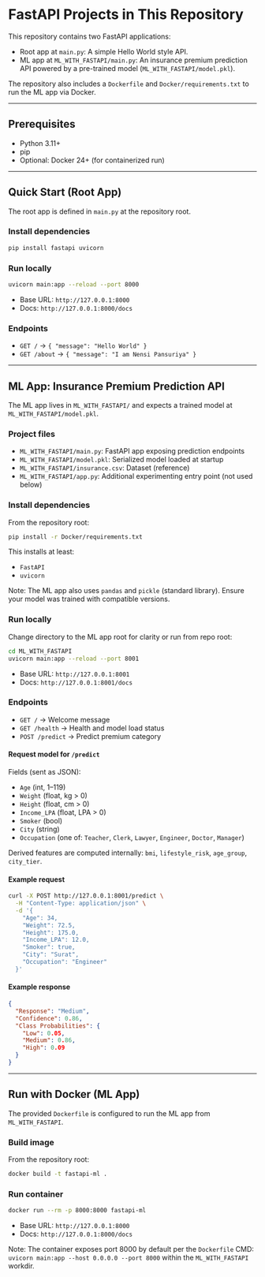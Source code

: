 # FastAPI Projects in This Repository

This repository contains two FastAPI applications:

- Root app at `main.py`: A simple Hello World style API.
- ML app at `ML_WITH_FASTAPI/main.py`: An insurance premium prediction API powered by a pre-trained model (`ML_WITH_FASTAPI/model.pkl`).

The repository also includes a `Dockerfile` and `Docker/requirements.txt` to run the ML app via Docker.

---

## Prerequisites

- Python 3.11+
- pip
- Optional: Docker 24+ (for containerized run)

---

## Quick Start (Root App)

The root app is defined in `main.py` at the repository root.

### Install dependencies

```bash
pip install fastapi uvicorn
```

### Run locally

```bash
uvicorn main:app --reload --port 8000
```

- Base URL: `http://127.0.0.1:8000`
- Docs: `http://127.0.0.1:8000/docs`

### Endpoints

- `GET /` → `{ "message": "Hello World" }`
- `GET /about` → `{ "message": "I am Nensi Pansuriya" }`

---

## ML App: Insurance Premium Prediction API

The ML app lives in `ML_WITH_FASTAPI/` and expects a trained model at `ML_WITH_FASTAPI/model.pkl`.

### Project files

- `ML_WITH_FASTAPI/main.py`: FastAPI app exposing prediction endpoints
- `ML_WITH_FASTAPI/model.pkl`: Serialized model loaded at startup
- `ML_WITH_FASTAPI/insurance.csv`: Dataset (reference)
- `ML_WITH_FASTAPI/app.py`: Additional experimenting entry point (not used below)

### Install dependencies

From the repository root:

```bash
pip install -r Docker/requirements.txt
```

This installs at least:
- `FastAPI`
- `uvicorn`

Note: The ML app also uses `pandas` and `pickle` (standard library). Ensure your model was trained with compatible versions.

### Run locally

Change directory to the ML app root for clarity or run from repo root:

```bash
cd ML_WITH_FASTAPI
uvicorn main:app --reload --port 8001
```

- Base URL: `http://127.0.0.1:8001`
- Docs: `http://127.0.0.1:8001/docs`

### Endpoints

- `GET /` → Welcome message
- `GET /health` → Health and model load status
- `POST /predict` → Predict premium category

#### Request model for `/predict`

Fields (sent as JSON):
- `Age` (int, 1–119)
- `Weight` (float, kg > 0)
- `Height` (float, cm > 0)
- `Income_LPA` (float, LPA > 0)
- `Smoker` (bool)
- `City` (string)
- `Occupation` (one of: `Teacher`, `Clerk`, `Lawyer`, `Engineer`, `Doctor`, `Manager`)

Derived features are computed internally: `bmi`, `lifestyle_risk`, `age_group`, `city_tier`.

#### Example request

```bash
curl -X POST http://127.0.0.1:8001/predict \
  -H "Content-Type: application/json" \
  -d '{
    "Age": 34,
    "Weight": 72.5,
    "Height": 175.0,
    "Income_LPA": 12.0,
    "Smoker": true,
    "City": "Surat",
    "Occupation": "Engineer"
  }'
```

#### Example response

```json
{
  "Response": "Medium",
  "Confidence": 0.86,
  "Class Probabilities": {
    "Low": 0.05,
    "Medium": 0.86,
    "High": 0.09
  }
}
```

---

## Run with Docker (ML App)

The provided `Dockerfile` is configured to run the ML app from `ML_WITH_FASTAPI`.

### Build image

From the repository root:

```bash
docker build -t fastapi-ml .
```

### Run container

```bash
docker run --rm -p 8000:8000 fastapi-ml
```

- Base URL: `http://127.0.0.1:8000`
- Docs: `http://127.0.0.1:8000/docs`

Note: The container exposes port 8000 by default per the `Dockerfile` CMD: `uvicorn main:app --host 0.0.0.0 --port 8000` within the `ML_WITH_FASTAPI` workdir.
